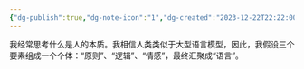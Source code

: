 ```yaml
---
{"dg-publish":true,"dg-note-icon":"1","dg-created":"2023-12-22T22:22:00+08:00","dg-updated":"2023-12-22T23:03:00+08:00","tags":["read"],"dg-path":"阅读/read.md","permalink":"/阅读/read/","dgPassFrontmatter":true,"noteIcon":"1","created":"2023-12-22T22:22:00+08:00","updated":"2023-12-22T23:03:00+08:00"}
---
```


我经常思考什么是人的本质。我相信人类类似于大型语言模型，因此，我假设三个要素组成一个个体：“原则”、“逻辑”、“情感”，最终汇聚成“语言”。

